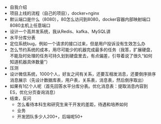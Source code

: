 - 自我介绍
- 项目上线的流程（自己的项目），docker+nginx
- 默认端口是什么（8080），80怎么访问到8080，docker容器内部映射端口8080主机上任意端口
- 设计一个高并发系统，我从Redis、kafka、MySQL讲
- 水平分库分表
- 定位系统bug，例如一个请求的接口过来，但是用户投诉没有生效怎么办
- 怎么节约系统的成本，用尽可能少的机器完成最多的任务（我答，扩展硬盘，不能及时处理的任务可持久划到硬盘里去，有点偏差，引导着说了很久“如何知道机器具体数量”）
- 压测
- 设计微信系统，1000个人，好友之间有关系，还要互相发消息，还要倒序排序消息展示（先设计数据库表，用户表，关系表，消息表，然后倒序取出）
- 如果有1亿个人呢（首先回答水平分库分表。优化消息表：提取消息内容到ES，优化分页查询消息）
- 结束，反问
	- 怎么看待本科生和研究生来干开发的差距，待遇和培养如何
	- 业务
	- 开发团队多少人200+，后端呢50+